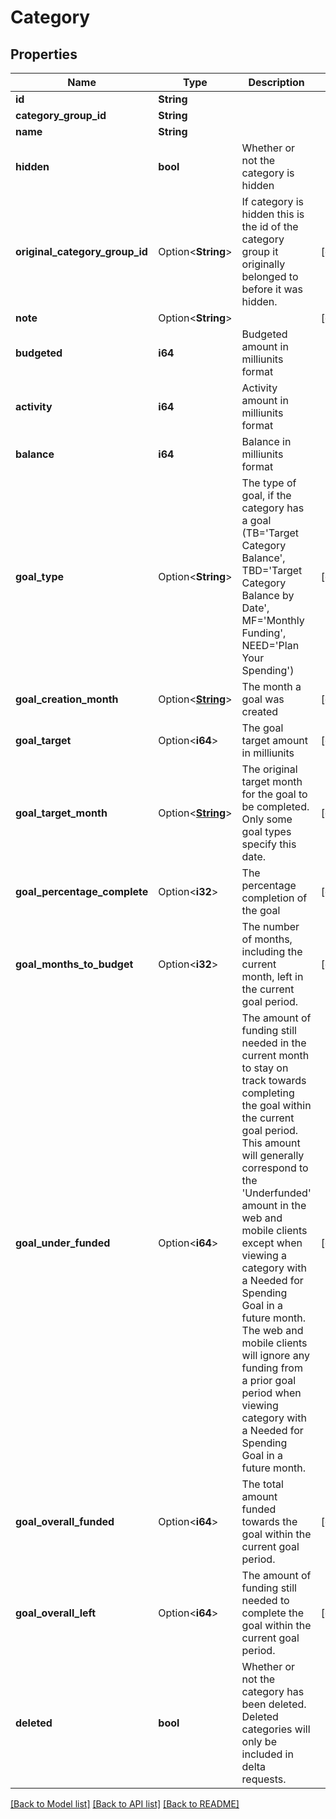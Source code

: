 # Category

## Properties

Name | Type | Description | Notes
------------ | ------------- | ------------- | -------------
**id** | **String** |  | 
**category_group_id** | **String** |  | 
**name** | **String** |  | 
**hidden** | **bool** | Whether or not the category is hidden | 
**original_category_group_id** | Option<**String**> | If category is hidden this is the id of the category group it originally belonged to before it was hidden. | [optional]
**note** | Option<**String**> |  | [optional]
**budgeted** | **i64** | Budgeted amount in milliunits format | 
**activity** | **i64** | Activity amount in milliunits format | 
**balance** | **i64** | Balance in milliunits format | 
**goal_type** | Option<**String**> | The type of goal, if the category has a goal (TB='Target Category Balance', TBD='Target Category Balance by Date', MF='Monthly Funding', NEED='Plan Your Spending') | [optional]
**goal_creation_month** | Option<[**String**](string.md)> | The month a goal was created | [optional]
**goal_target** | Option<**i64**> | The goal target amount in milliunits | [optional]
**goal_target_month** | Option<[**String**](string.md)> | The original target month for the goal to be completed.  Only some goal types specify this date. | [optional]
**goal_percentage_complete** | Option<**i32**> | The percentage completion of the goal | [optional]
**goal_months_to_budget** | Option<**i32**> | The number of months, including the current month, left in the current goal period. | [optional]
**goal_under_funded** | Option<**i64**> | The amount of funding still needed in the current month to stay on track towards completing the goal within the current goal period.  This amount will generally correspond to the 'Underfunded' amount in the web and mobile clients except when viewing a category with a Needed for Spending Goal in a future month.  The web and mobile clients will ignore any funding from a prior goal period when viewing category with a Needed for Spending Goal in a future month. | [optional]
**goal_overall_funded** | Option<**i64**> | The total amount funded towards the goal within the current goal period. | [optional]
**goal_overall_left** | Option<**i64**> | The amount of funding still needed to complete the goal within the current goal period. | [optional]
**deleted** | **bool** | Whether or not the category has been deleted.  Deleted categories will only be included in delta requests. | 

[[Back to Model list]](../README.md#documentation-for-models) [[Back to API list]](../README.md#documentation-for-api-endpoints) [[Back to README]](../README.md)



